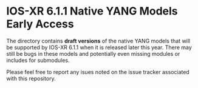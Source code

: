 # IOS-XR 6.1.1 Native YANG Models Early Access

The directory contains **draft versions** of the native YANG models that will be supported by IOS-XR 6.1.1 when it is released later this year. There may still be bugs in these models and potentially even missing modules or includes for submodules.

Please feel free to report any isues noted on the issue tracker associated with this repository.

